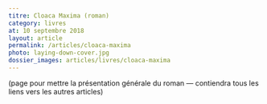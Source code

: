 ```yaml
---
titre: Cloaca Maxima (roman)
category: livres
at: 10 septembre 2018
layout: article
permalink: /articles/cloaca-maxima
photo: laying-down-cover.jpg
dossier_images: articles/livres/cloaca-maxima
---
```


(page pour mettre la présentation générale du roman — contiendra tous les liens vers les autres articles)
